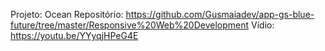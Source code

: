 Projeto: Ocean
Repositório: https://github.com/Gusmaiadev/app-gs-blue-future/tree/master/Responsive%20Web%20Development
Vídio: https://youtu.be/YYyqjHPeG4E